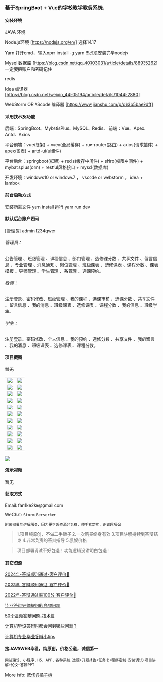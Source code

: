 ### 基于SpringBoot + Vue的学校教学教务系统.

#### 安装环境

JAVA 环境 

Node.js环境 [https://nodejs.org/en/] 选择14.17

Yarn 打开cmd， 输入npm install -g yarn !!!必须安装完毕nodejs

Mysql 数据库 [https://blog.csdn.net/qq_40303031/article/details/88935262] 一定要把账户和密码记住

redis

Idea 编译器 [https://blog.csdn.net/weixin_44505194/article/details/104452880]

WebStorm OR VScode 编译器 [https://www.jianshu.com/p/d63b5bae9dff]

#### 采用技术及功能

后端：SpringBoot、MybatisPlus、MySQL、Redis、
前端：Vue、Apex、Antd、Axios

平台前端：vue(框架) + vuex(全局缓存) + rue-router(路由) + axios(请求插件) + apex(图表)  + antd-ui(ui组件)

平台后台：springboot(框架) + redis(缓存中间件) + shiro(权限中间件) + mybatisplus(orm) + restful风格接口 + mysql(数据库)

开发环境：windows10 or windows7 ， vscode or webstorm ， idea + lambok


#### 前台启动方式
安装所需文件 yarn install 
运行 yarn run dev

#### 默认后台账户密码
[管理员]
admin
1234qwer

###### 管理员：
公告管理 、班级管理 、课程信息 、部门管理 、选修课分数 、共享文件 、留言信息 、专业管理 、消息通知 、岗位管理 、班级课表 、选修课表 、课程分数 、课表模板 、导师管理 、学生管理 、系管理 、选课预约。

###### 教师：
注册登录、密码修改、班级管理 、我的课程 、选课审核 、选课分数 、共享文件 、留言信息 、我的消息 、班级课表 、选修课表 、课程分数 、我的信息 、班级学生。

###### 学生：
注册登录、密码修改、个人信息 、我的预约 、选修分数 、共享文件 、我的留言 、我的消息 、班级课表 、选修课表 、课程分数。

#### 项目截图
暂无

|  |  |
|---------------------|---------------------|
| ![](https://fank-bucket-oss.oss-cn-beijing.aliyuncs.com/img/3a65d402-e6b8-4a08-9bae-5e1162ba9900.png) | ![](https://fank-bucket-oss.oss-cn-beijing.aliyuncs.com/img/3228e736-0c95-4541-b6a2-f267c0a411b5.png) |
| ![](https://fank-bucket-oss.oss-cn-beijing.aliyuncs.com/img/0f524a59-632b-4ca8-8634-dbe163c6f111.png) | ![](https://fank-bucket-oss.oss-cn-beijing.aliyuncs.com/img/986bf5be-9713-4e0a-a3fd-a4d9023bca79.png) |
| ![](https://fank-bucket-oss.oss-cn-beijing.aliyuncs.com/img/0ea32ddc-5600-4872-946b-9592518e5111.png) | ![](https://fank-bucket-oss.oss-cn-beijing.aliyuncs.com/img/450d4fda-9929-465e-a8f8-0fc7621c0662.png) |
| ![](https://fank-bucket-oss.oss-cn-beijing.aliyuncs.com/img/e090705b-42ee-4a64-b3b3-d8860fd068ca.png) | ![](https://fank-bucket-oss.oss-cn-beijing.aliyuncs.com/img/83b6a26d-63ec-4945-bb2f-266298539035.png) |
| ![](https://fank-bucket-oss.oss-cn-beijing.aliyuncs.com/img/d9559b0d-8631-468e-971f-b7a7d9b08ea5.png) | ![](https://fank-bucket-oss.oss-cn-beijing.aliyuncs.com/img/82fdb123-f0ea-408c-b805-db6014f49f97.png) |
| ![](https://fank-bucket-oss.oss-cn-beijing.aliyuncs.com/img/cfc50aed-ef7e-406e-ac25-00b1f9e6a206.png) | ![](https://fank-bucket-oss.oss-cn-beijing.aliyuncs.com/img/71e2faad-218a-45f1-beda-692085a92458.png) |
| ![](https://fank-bucket-oss.oss-cn-beijing.aliyuncs.com/img/c283b8c9-9057-4692-8fa2-6ec10f246f0b.png) | ![](https://fank-bucket-oss.oss-cn-beijing.aliyuncs.com/img/9f480dcf-820f-485f-ae2d-59482e7e1cb0.png) |
| ![](https://fank-bucket-oss.oss-cn-beijing.aliyuncs.com/img/b0f7a120-86c4-421c-bdf6-6e3812df2b08.png) | ![](https://fank-bucket-oss.oss-cn-beijing.aliyuncs.com/img/9b707714-0d5b-40b4-8a4a-2b9f732fcb0e.png) |
| ![](https://fank-bucket-oss.oss-cn-beijing.aliyuncs.com/img/a9900158-0699-466f-a0e9-5769cfb02251.png) | ![](https://fank-bucket-oss.oss-cn-beijing.aliyuncs.com/img/7c31c55a-3f00-4769-b271-abdd241018a0.png) |
| ![](https://fank-bucket-oss.oss-cn-beijing.aliyuncs.com/img/a0dd9c4d-057f-4469-8962-c7840457c4e4.png) | ![](https://fank-bucket-oss.oss-cn-beijing.aliyuncs.com/img/5d01df3c-01b1-42b2-a24f-31fbc8fe7545.png) |
| ![](https://fank-bucket-oss.oss-cn-beijing.aliyuncs.com/img/5261a2dd-212b-425d-8590-7940c0822f67.png) | ![](https://fank-bucket-oss.oss-cn-beijing.aliyuncs.com/img/3dd1b5a0-97ce-4726-8c9e-5e6582db2ef9.png) |

![](https://fank-bucket-oss.oss-cn-beijing.aliyuncs.com/work/936e9baf53eb9a217af4f89c616dc19.png)

#### 演示视频

暂无

#### 获取方式

Email: fan1ke2ke@gmail.com

WeChat: `Storm_Berserker`

`附带部署与讲解服务，因为要恰饭资源非免费，伸手党勿扰，谢谢理解😭`

> 1.项目纯原创，不做二手贩子 2.一次购买终身有效 3.项目讲解持续到答辩结束 4.非常负责的答辩指导 5.黑奴价格

> 项目部署调试不好包退！功能逻辑没讲明白包退！

#### 其它资源

[2024年-答辩顺利通过-客户评价👻](https://berserker287.github.io/2024/06/06/2024%E5%B9%B4%E7%AD%94%E8%BE%A9%E9%A1%BA%E5%88%A9%E9%80%9A%E8%BF%87/)

[2023年-答辩顺利通过-客户评价🐢](https://berserker287.github.io/2023/06/14/2023%E5%B9%B4%E7%AD%94%E8%BE%A9%E9%A1%BA%E5%88%A9%E9%80%9A%E8%BF%87/)

[2022年-答辩通过率100%-客户评价🐣](https://berserker287.github.io/2022/05/25/%E9%A1%B9%E7%9B%AE%E4%BA%A4%E6%98%93%E8%AE%B0%E5%BD%95/)

[毕业答辩导师提问的高频问题](https://berserker287.github.io/2023/06/13/%E6%AF%95%E4%B8%9A%E7%AD%94%E8%BE%A9%E5%AF%BC%E5%B8%88%E6%8F%90%E9%97%AE%E7%9A%84%E9%AB%98%E9%A2%91%E9%97%AE%E9%A2%98/)

[50个高频答辩问题-技术篇](https://berserker287.github.io/2023/06/13/50%E4%B8%AA%E9%AB%98%E9%A2%91%E7%AD%94%E8%BE%A9%E9%97%AE%E9%A2%98-%E6%8A%80%E6%9C%AF%E7%AF%87/)

[计算机毕设答辩时都会问到哪些问题？](https://www.zhihu.com/question/31020988)

[计算机专业毕业答辩小tips](https://zhuanlan.zhihu.com/p/145911029)

#### 接JAVAWEB毕设，纯原创，价格公道，诚信第一

`网站建设、小程序、H5、APP、各种系统 选题+开题报告+任务书+程序定制+安装调试+项目讲解+论文+答辩PPT`

More info: [悲伤的橘子树](https://berserker287.github.io/)

